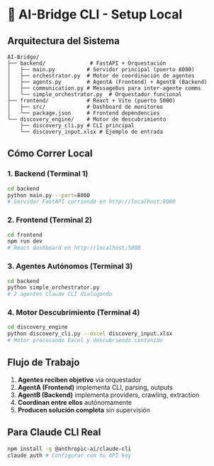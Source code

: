 # 🚀 AI-Bridge CLI - Setup Local

## Arquitectura del Sistema

```
AI-Bridge/
├── backend/              # FastAPI + Orquestación  
│   ├── main.py          # Servidor principal (puerto 8000)
│   ├── orchestrator.py  # Motor de coordinación de agentes
│   ├── agents.py        # AgentA (Frontend) + AgentB (Backend) 
│   ├── communication.py # MessageBus para inter-agente comms
│   └── simple_orchestrator.py  # Orquestador funcional
├── frontend/            # React + Vite (puerto 5000)
│   ├── src/             # Dashboard de monitoreo
│   └── package.json     # Frontend dependencies
└── discovery_engine/    # Motor de descubrimiento
    ├── discovery_cli.py # CLI principal
    └── discovery_input.xlsx # Ejemplo de entrada

```

## Cómo Correr Local

### 1. Backend (Terminal 1)
```bash
cd backend
python main.py --port=8000
# Servidor FastAPI corriendo en http://localhost:8000
```

### 2. Frontend (Terminal 2) 
```bash  
cd frontend
npm run dev
# React dashboard en http://localhost:5000
```

### 3. Agentes Autónomos (Terminal 3)
```bash
cd backend  
python simple_orchestrator.py
# 2 agentes Claude CLI dialogando
```

### 4. Motor Descubrimiento (Terminal 4)
```bash
cd discovery_engine
python discovery_cli.py --excel discovery_input.xlsx
# Motor procesando Excel y descubriendo contenido
```

## Flujo de Trabajo

1. **Agentes reciben objetivo** via orquestador
2. **AgentA (Frontend)** implementa CLI, parsing, outputs
3. **AgentB (Backend)** implementa providers, crawling, extraction  
4. **Coordinan entre ellos** autónomamente
5. **Producen solución completa** sin supervisión

## Para Claude CLI Real
```bash
npm install -g @anthropic-ai/claude-cli
claude auth # Configurar con tu API key
```